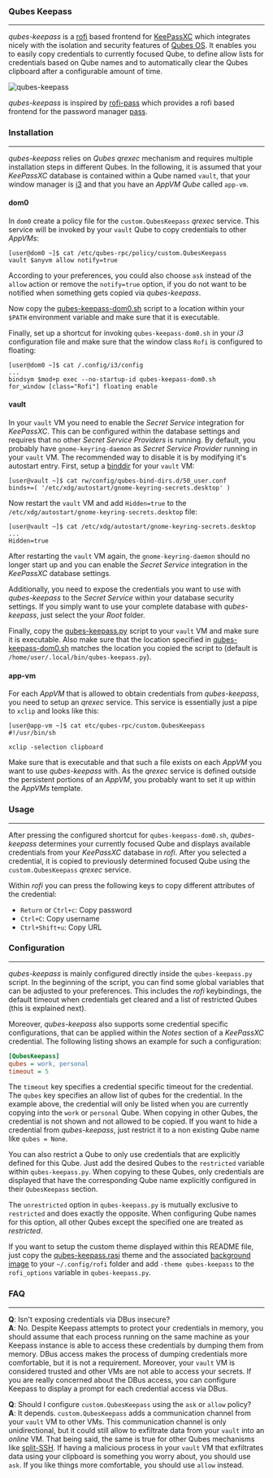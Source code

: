 ### Qubes Keepass

----

*qubes-keepass* is a [rofi](https://github.com/davatorium/rofi) based frontend for [KeePassXC](https://keepassxc.org/)
which integrates nicely with the isolation and security features of [Qubes OS](https://www.qubes-os.org/). It enables you
to easily copy credentials to currently focused Qube, to define allow lists for credentials based on Qube names and to
automatically clear the Qubes clipboard after a configurable amount of time.

![qubes-keepass](https://user-images.githubusercontent.com/49147108/206440037-cf2108f8-8033-4574-bdbe-88f7943c1457.png)

*qubes-keepass* is inspired by [rofi-pass](https://github.com/carnager/rofi-pass) which provides a rofi based frontend
for the password manager [pass](https://www.passwordstore.org/).


### Installation

----

*qubes-keepass* relies on *Qubes qrexec* mechanism and requires multiple installation steps in different Qubes. In the
following, it is assumed that your *KeePassXC* database is contained within a Qube named `vault`, that your window manager
is [i3](https://www.qubes-os.org/doc/i3/) and that you have an *AppVM Qube* called `app-vm`.


#### dom0

In `dom0` create a policy file for the `custom.QubesKeepass` *qrexec* service. This service will be invoked by your `vault`
Qube to copy credentials to other *AppVMs*:

```console
[user@dom0 ~]$ cat /etc/qubes-rpc/policy/custom.QubesKeepass
vault $anyvm allow notify=true
```

According to your preferences, you could also choose `ask` instead of the `allow` action or remove the `notify=true` option,
if you do not want to be notified when something gets copied via *qubes-keepass*.

Now copy the [qubes-keepass-dom0.sh](./qubes-keepass-dom0.sh) script to a location within your `$PATH` environment variable
and make sure that it is executable.

Finally, set up a shortcut for invoking `qubes-keepass-dom0.sh` in your *i3* configuration file and make sure that
the window class `Rofi` is configured to floating:

```console
[user@dom0 ~]$ cat /.config/i3/config
...
bindsym $mod+p exec --no-startup-id qubes-keepass-dom0.sh
for_window [class="Rofi"] floating enable
```


#### vault

In your `vault` VM you need to enable the *Secret Service* integration for *KeePassXC*. This can be configured within
the database settings and requires that no other *Secret Service Providers* is running. By default, you probably have
`gnome-keyring-daemon` as *Secret Service Provider* running in your `vault` VM. The recommended way to disable it is
by modifying it's autostart entry. First, setup a [binddir](https://www.qubes-os.org/doc/bind-dirs/) for your `vault` VM:

```console
[user@vault ~]$ cat rw/config/qubes-bind-dirs.d/50_user.conf
binds+=( '/etc/xdg/autostart/gnome-keyring-secrets.desktop' )
```

Now restart the `vault` VM and add `Hidden=true` to the `/etc/xdg/autostart/gnome-keyring-secrets.desktop` file:

```console
[user@vault ~]$ cat /etc/xdg/autostart/gnome-keyring-secrets.desktop
...
Hidden=true
```

After restarting the `vault` VM again, the `gnome-keyring-daemon` should no longer start up and you can enable the *Secret
Service* integration in the *KeePassXC* database settings.

Additionally, you need to expose the credentials you want to use with *qubes-keepass* to the *Secret Service* within your
database security settings. If you simply want to use your complete database with *qubes-keepass*, just select the your
*Root* folder.

Finally, copy the [qubes-keepass.py](./qubes-keepass.py) script to your `vault` VM and make sure it is executable. Also make
sure that the location specified in [qubes-keepass-dom0.sh](./qubes-keepass-dom0.sh) matches the location you copied the script
to (default is `/home/user/.local/bin/qubes-keepass.py`).


#### app-vm

For each *AppVM* that is allowed to obtain credentials from *qubes-keepass*, you need to setup an *qrexec* service. This service
is essentially just a pipe to `xclip` and looks like this:

```console
[user@app-vm ~]$ cat etc/qubes-rpc/custom.QubesKeepass
#!/usr/bin/sh

xclip -selection clipboard
```

Make sure that is executable and that such a file exists on each *AppVM* you want to use *qubes-keepass* with. As the *qrexec*
service is defined outside the persistent portions of an *AppVM*, you probably want to set it up within the *AppVMs* template.


### Usage

----

After pressing the configured shortcut for `qubes-keepass-dom0.sh`, *qubes-keepass* determines your currently focused Qube
and displays available credentials from your *KeePassXC* database in *rofi*. After you selected a credential, it is copied
to previously determined focused Qube using the `custom.QubesKeepass` *qrexec* service.

Within *rofi* you can press the following keys to copy different attributes of the credential:

* `Return` or `Ctrl+c`: Copy password
* `Ctrl+C`: Copy username
* `Ctrl+Shift+u`: Copy URL


### Configuration

----

*qubes-keepass* is mainly configured directly inside the `qubes-keepass.py` script. In the beginning of the script, you can find
some global variables that can be adjusted to your preferences. This includes the *rofi* keybindings, the default timeout when
credentials get cleared and a list of restricted Qubes (this is explained next).

Moreover, *qubes-keepass* also supports some credential specific configurations, that can be applied within the *Notes* section
of a *KeePassXC* credential. The following listing shows an example for such a configuration:

```ini
[QubesKeepass]
qubes = work, personal
timeout = 5
```

The `timeout` key specifies a credential specific timeout for the credential. The `qubes` key specifies an allow list of qubes for
the credential. In the example above, the credential will only be listed when you are currently copying into the `work` or `personal`
Qube. When copying in other Qubes, the credential is not shown and not allowed to be copied. If you want to hide a credential from
*qubes-keepass*, just restrict it to a non existing Qube name like `qubes = None`.

You can also restrict a Qube to only use credentials that are explicitly defined for this Qube. Just add the desired Qubes to the
`restricted` variable within `qubes-keepass.py`. When copying to these Qubes, only credentials are displayed that have the corresponding
Qube name explicitly configured in their `QubesKeepass` section.

The `unrestricted` option in `qubes-keepass.py` is mutually exclusive to `restricted` and does exactly the opposite. When configuring Qube
names for this option, all other Qubes except the specified one are treated as *restricted*.

If you want to setup the custom theme displayed within this README file, just copy the [qubes-keepass.rasi](/theme/qubes-keepass.rasi) theme
and the associated [background image](/theme/background.png) to your `~/.config/rofi` folder and add `-theme qubes-keepass` to the `rofi_options`
variable in `qubes-keepass.py`.

### FAQ

----

**Q**: Isn't exposing credentials via DBus insecure?\
**A**: No. Despite Keepass attempts to protect your credentials in memory, you should assume that each process running on the same machine
as your Keepass instance is able to access these credentials by dumping them from memory. DBus access makes the process of dumping credentials
more comfortable, but it is not a requirement. Moreover, your `vault` VM is considered trusted and other VMs are not able to access your secrets.
If you are really concerned about the DBus access, you can configure Keepass to display a prompt for each credential access via DBus.

**Q**: Should I configure `custom.QubesKeepass` using the `ask` or `allow` policy?\
**A**: It depends. `custom.QubesKeepass` adds a communication channel from your `vault` VM to other VMs. This communication channel is only unidirectional,
but it could still allow to exfiltrate data from your `vault` into an *online* VM. That being said, the same is true for other Qubes mechanisms like
[split-SSH](https://github.com/Qubes-Community/Contents/blob/master/docs/configuration/split-ssh.md). If having a malicious process in your `vault` VM that
exfiltrates data using your clipboard is something you worry about, you should use `ask`. If you like things more comfortable, you should use `allow` instead.
